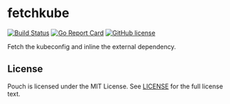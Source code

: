 # fetchkube

[![Build Status](https://travis-ci.org/wzshiming/fetchkube.svg?branch=master)](https://travis-ci.org/wzshiming/fetchkube)
[![Go Report Card](https://goreportcard.com/badge/github.com/wzshiming/fetchkube)](https://goreportcard.com/report/github.com/wzshiming/fetchkube)
[![GitHub license](https://img.shields.io/github/license/wzshiming/fetchkube.svg)](https://github.com/wzshiming/fetchkube/blob/master/LICENSE)

Fetch the kubeconfig and inline the external dependency.

## License

Pouch is licensed under the MIT License. See [LICENSE](https://github.com/wzshiming/fetchkube/blob/master/LICENSE) for the full license text.
